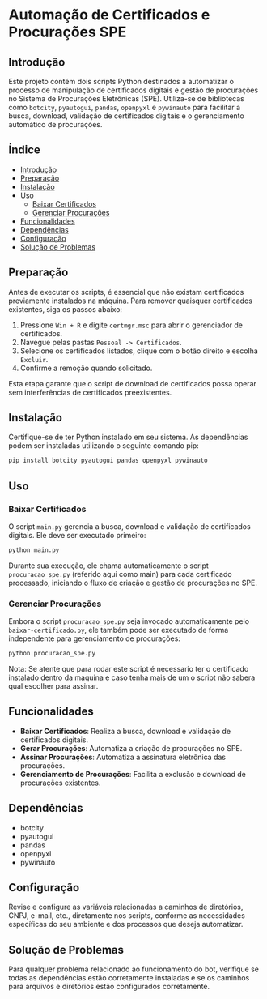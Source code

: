 # Automação de Certificados e Procurações SPE

## Introdução

Este projeto contém dois scripts Python destinados a automatizar o processo de manipulação de certificados digitais e gestão de procurações no Sistema de Procurações Eletrônicas (SPE). Utiliza-se de bibliotecas como `botcity`, `pyautogui`, `pandas`, `openpyxl` e `pywinauto` para facilitar a busca, download, validação de certificados digitais e o gerenciamento automático de procurações.

## Índice

- [Introdução](#introdução)
- [Preparação](#preparação)
- [Instalação](#instalação)
- [Uso](#uso)
  - [Baixar Certificados](#baixar-certificados)
  - [Gerenciar Procurações](#gerenciar-procurações)
- [Funcionalidades](#funcionalidades)
- [Dependências](#dependências)
- [Configuração](#configuração)
- [Solução de Problemas](#solução-de-problemas)

## Preparação

Antes de executar os scripts, é essencial que não existam certificados previamente instalados na máquina. Para remover quaisquer certificados existentes, siga os passos abaixo:

1. Pressione `Win + R` e digite `certmgr.msc` para abrir o gerenciador de certificados.
2. Navegue pelas pastas `Pessoal -> Certificados`.
3. Selecione os certificados listados, clique com o botão direito e escolha `Excluir`.
4. Confirme a remoção quando solicitado.

Esta etapa garante que o script de download de certificados possa operar sem interferências de certificados preexistentes.

## Instalação

Certifique-se de ter Python instalado em seu sistema. As dependências podem ser instaladas utilizando o seguinte comando pip:

```bash
pip install botcity pyautogui pandas openpyxl pywinauto
```

## Uso

### Baixar Certificados

O script `main.py` gerencia a busca, download e validação de certificados digitais. Ele deve ser executado primeiro:

```bash
python main.py
```

Durante sua execução, ele chama automaticamente o script `procuracao_spe.py` (referido aqui como main) para cada certificado processado, iniciando o fluxo de criação e gestão de procurações no SPE.

### Gerenciar Procurações

Embora o script `procuracao_spe.py` seja invocado automaticamente pelo `baixar-certificado.py`, ele também pode ser executado de forma independente para gerenciamento de procurações:

```bash
python procuracao_spe.py
```

Nota: Se atente que para rodar este script é necessario ter o certificado instalado dentro da maquina e caso tenha mais de um o script não sabera qual escolher para assinar.

## Funcionalidades

- **Baixar Certificados**: Realiza a busca, download e validação de certificados digitais.
- **Gerar Procurações**: Automatiza a criação de procurações no SPE.
- **Assinar Procurações**: Automatiza a assinatura eletrônica das procurações.
- **Gerenciamento de Procurações**: Facilita a exclusão e download de procurações existentes.

## Dependências

- botcity
- pyautogui
- pandas
- openpyxl
- pywinauto

## Configuração

Revise e configure as variáveis relacionadas a caminhos de diretórios, CNPJ, e-mail, etc., diretamente nos scripts, conforme as necessidades específicas do seu ambiente e dos processos que deseja automatizar.

## Solução de Problemas

Para qualquer problema relacionado ao funcionamento do bot, verifique se todas as dependências estão corretamente instaladas e se os caminhos para arquivos e diretórios estão configurados corretamente.